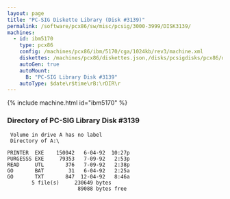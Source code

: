 ```yaml
---
layout: page
title: "PC-SIG Diskette Library (Disk #3139)"
permalink: /software/pcx86/sw/misc/pcsig/3000-3999/DISK3139/
machines:
  - id: ibm5170
    type: pcx86
    config: /machines/pcx86/ibm/5170/cga/1024kb/rev3/machine.xml
    diskettes: /machines/pcx86/diskettes.json,/disks/pcsigdisks/pcx86/diskettes.json
    autoGen: true
    autoMount:
      B: "PC-SIG Library Disk #3139"
    autoType: $date\r$time\rB:\rDIR\r
---
```


{% include machine.html id="ibm5170" %}

### Directory of PC-SIG Library Disk #3139

     Volume in drive A has no label
     Directory of A:\

    PRINTER  EXE    150042   6-04-92  10:27p
    PURGESSS EXE     79353   7-09-92   2:53p
    READ     UTL       376   7-09-92   2:38p
    GO       BAT        31   6-04-92   2:25a
    GO       TXT       847  12-04-92   8:46a
            5 file(s)     230649 bytes
                           89088 bytes free
